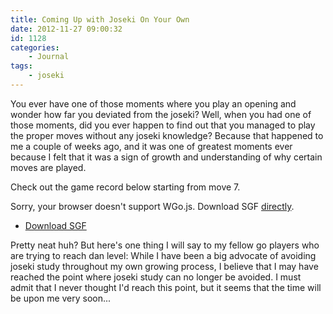 ```yaml
---
title: Coming Up with Joseki On Your Own
date: 2012-11-27 09:00:32
id: 1128
categories:
	- Journal
tags:
	- joseki
---
```


You ever have one of those moments where you play an opening and wonder how far you deviated from the joseki? Well, when you had one of those moments, did you ever happen to find out that you managed to play the proper moves without any joseki knowledge? Because that happened to me a couple of weeks ago, and it was one of greatest moments ever because I felt that it was a sign of growth and understanding of why certain moves are played.

Check out the game record below starting from move 7.

<article>
	<section data-wgo="/kifu/2012/2012.11.27-Coming-Up-with-Joseki.sgf" data-wgo-enablewheel="false" style="width: 100%">
	  <p>Sorry, your browser doesn't support WGo.js. Download SGF <a href="/kifu/2012/2012.11.27-Coming-Up-with-Joseki.sgf">directly</a>.</p>
	</section>
	<div><ul><li><a href="/kifu/2012/2012.11.27-Coming-Up-with-Joseki.sgf">Download SGF</a></li></ul></div>
</article>

Pretty neat huh? But here's one thing I will say to my fellow go players who are trying to reach dan level: While I have been a big advocate of avoiding joseki study throughout my own growing process, I believe that I may have reached the point where joseki study can no longer be avoided. I must admit that I never thought I'd reach this point, but it seems that the time will be upon me very soon...

